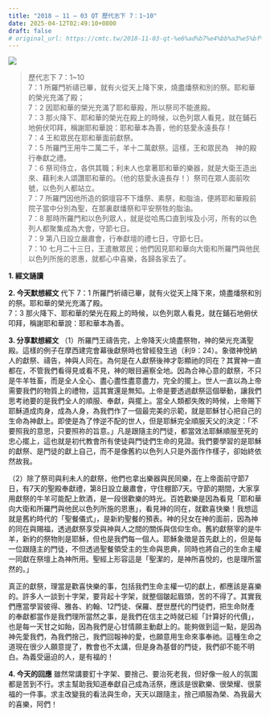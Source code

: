 ```yaml
---
title: "2018 – 11 – 03 QT 歷代志下 7：1~10"
date: 2025-04-12T02:49:10+0800
draft: false
# original_url: https://cmtc.tw/2018-11-03-qt-%e6%ad%b7%e4%bb%a3%e5%bf%97%e4%b8%8b-7%ef%bc%9a110
---
```


![](/images/qt.jpg)
> 歷代志下 7：1\~10  
> 7：1 所羅門祈禱已畢，就有火從天上降下來，燒盡燔祭和別的祭。耶和華的榮光充滿了殿；  
> 7：2 因耶和華的榮光充滿了耶和華殿，所以祭司不能進殿。  
> 7：3 那火降下、耶和華的榮光在殿上的時候，以色列眾人看見，就在鋪石地俯伏叩拜，稱謝耶和華說：耶和華本為善，他的慈愛永遠長存！  
> 7：4 王和眾民在耶和華面前獻祭。  
> 7：5 所羅門王用牛二萬二千，羊十二萬獻祭。這樣，王和眾民為　神的殿行奉獻之禮。  
> 7：6 祭司侍立，各供其職；利未人也拿著耶和華的樂器，就是大衛王造出來、藉利未人頌讚耶和華的。（他的慈愛永遠長存！）祭司在眾人面前吹號，以色列人都站立。  
> 7：7 所羅門因他所造的銅壇容不下燔祭、素祭，和脂油，便將耶和華殿前院子當中分別為聖，在那裏獻燔祭和平安祭牲的脂油。  
> 7：8 那時所羅門和以色列眾人，就是從哈馬口直到埃及小河，所有的以色列人都聚集成為大會，守節七日。  
> 7：9 第八日設立嚴肅會，行奉獻壇的禮七日，守節七日。  
> 7：10 七月二十三日，王遣散眾民；他們因見耶和華向大衛和所羅門與他民以色列所施的恩惠，就都心中喜樂，各歸各家去了。

**1. 經文誦讀**

**2.  今天默想經文**
代下 7：1 所羅門祈禱已畢，就有火從天上降下來，燒盡燔祭和別的祭。耶和華的榮光充滿了殿。  
7：3 那火降下、耶和華的榮光在殿上的時候，以色列眾人看見，就在鋪石地俯伏叩拜，稱謝耶和華說：耶和華本為善。

**3. 分享默想經文**
（1）所羅門王禱告完，上帝降天火燒盡祭物，神的榮光充滿聖殿。這樣的例子在摩西建完會幕後獻祭時也曾經發生過（利9：24）。象徵神悅納人的獻祭、禱告，神與人同在。為何是在人獻祭後神才彰顯祂的同在？其實神一直都在，不管我們看得見或看不見，神的眼目遍察全地。因為合神心意的獻祭，不只是牛羊牲畜，而是全人全心、盡心盡性盡意盡力，完全的擺上。世人一直以為上帝需要我們的物質上的禮物，這其實還是無知。上帝是要透過獻祭這個舉動，讓我們思考祂要的是我們全人的順服、奉獻，與擺上。當全人類都失敗的時候，上帝賜下耶穌道成肉身，成為人身，為我們作了一個最完美的示範，就是耶穌甘心把自己的生命為神獻上。即使是為了悖逆不配的世人，但是耶穌完全順服天父的決定：「不要照我的意思，只要照祢的旨意。」凡是跟隨主的門徒，都當效法耶穌順服至死的忠心擺上，這也就是初代教會所有使徒與門徒們生命的見證。我們要學習的是耶穌的獻祭、是門徒的獻上自己，而不是像舊約以色列人只是外面作作樣子，卻始終依然故我。

（2）除了祭司與利未人的獻祭，他們也拿出樂器與民同樂，在上帝面前守節7日，有7天的聖殿奉獻禮，第8日設立嚴肅會，守住棚節7天。守節的期間，大家享用獻祭的牛羊可能配上飲酒，是一段很歡樂的時光。百姓歡樂是因為看見「耶和華向大衛和所羅門與他民以色列所施的恩惠」，看見神的同在，就歡喜快樂！我想這就是舊約時代的「聖餐儀式」，是新約聖餐的預表。神的兒女在神的面前，因為神的同在與賜福，透過獻祭享受與神與人之間的關係與信仰生命。舊約獻祭宰的是牛羊，新約的祭物則是耶穌，但也是我們每一個人。耶穌象徵是首先獻上的，但是每一位跟隨主的門徒，不但透過聖餐領受主的生命與恩典，同時也將自己的生命主權一同獻在祭壇上為神所用。聖經上形容這是「聖潔的，是神所喜悅的，也是理所當然的。」

真正的獻祭，理當是歡喜快樂的事，包括我們生命主權一切的獻上，都應該是喜樂的。許多人一談到十字架，要背起十字架，就整個皺起眉頭，苦的不得了。其實我們應當學習彼得、雅各、約翰、12門徒、保羅、歷世歷代的門徒們，把生命財產的奉獻都當作是我們理所當然之事，是我們在信主之時就已經「計算好的代價」，也是每一天甘之如飴，因為我們是心甘情願主動獻上的。能夠做到這一點，是因為神先愛我們，為我們捨己，我們回報神的愛，也願意用生命來事奉祂。這種生命之道現在很少人願意提了，教會也不太講，但是身為基督的門徒，我們卻不能不明白。為義受逼迫的人，是有福的！

**4. 今天的回應**
雖然常講要釘十字架、要捨己、要治死老我，但好像一般人的氛圍都是苦到不行。求主幫助我知道奉獻自己成為活祭，應該是很歡樂、很榮耀、很蒙福的一件事。求主改變我的看法與生命，天天以跟隨主，捨己順服為榮、為我最大的喜樂，阿們！
